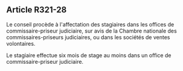 Article R321-28
----
Le conseil procède à l'affectation des stagiaires dans les offices de
commissaire-priseur judiciaire, sur avis de la Chambre nationale des
commissaires-priseurs judiciaires, ou dans les sociétés de ventes volontaires.

Le stagiaire effectue six mois de stage au moins dans un office de
commissaire-priseur judiciaire.
